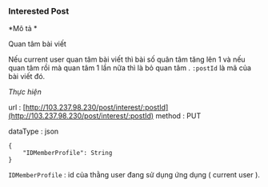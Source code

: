### Interested Post 

*Mô tả *

Quan tâm bài viết

Nếu current user quan tâm bài viết thì bài số quân tâm tăng lên 1 và nếu quan tâm rồi mà  quan tâm 1 lần nữa thì là bỏ quan tâm .
`:postId` là mã của bài viết đó.

*Thực hiện*

url : [http://103.237.98.230/post/interest/:postId](http://103.237.98.230/post/interest/:postId)
method : PUT 

dataType : json 
```
{
    "IDMemberProfile": String 
}
```
`IDMemberProfile` : id của thằng user đang sử dụng ứng dụng ( current user ).
